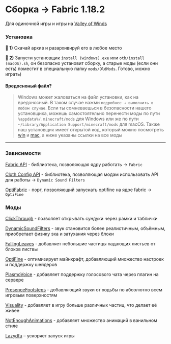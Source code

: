 # Сборка → Fabric 1.18.2
Для одиночной игры и игры на [Valley of Winds](https://discord.gg/ptTX6y5t4U)

### Установка

**🥑 1)**  Скачай архив и разархивируй его в любое место

**🚀 2)** Запусти установщик `install (windows).exe` или `oth/install (macOS).sh`, он безопасно установит сборку, а старые моды (если они есть) поместит в специальную папку `mods/OldMods`. Готово, можно играть)

#### Вредосноный файл?
> Windows может жаловаться на файл установки, как на вредоносный. В таком случае нажми `подробнее → выполнить в любом случае`. Если ты сомневаешься в безопасности нашего установщика, можешь самостоятельно перенести моды по пути `%appdata%/.minecraft/mods` для Windows или же по пути `~/Library/Application Support/minecraft/mods` для macOS. Также наш установщик имеет открытой код, который можно посмотреть [win](https://github.com/618-egorka/ValleyOfWinds-mods/blob/exe-version/oth/install%20(windows).bat) и [mac](https://github.com/618-egorka/ValleyOfWinds-mods/blob/exe-version/oth/install%20(macOS).sh), а ниже указаны ссылки на все моды

---
### Зависимости
[Fabric API](https://www.curseforge.com/minecraft/mc-mods/fabric-api) - библиотека, позволяющая ядру работать → `Fabric`

[Cloth Config API]() - библиотека, позволяющая модам использовать API для работы → `Dynamic Sound Filters`

[OptiFabric]() - порт, позволяющий запускать optifine на ядре fabric → `OptiFine`


### Моды
[ClickThrough](https://www.curseforge.com/minecraft/mc-mods/clickthrough) - позволяет открывать сундуки через рамки и таблички

[DynamicSoundFilters](https://www.curseforge.com/minecraft/mc-mods/Dynamic-Sound-Filters) - звук становится более реалистичным, объёмным, приобретает физику эха и затухания через блоки

[FallingLeaves](https://www.curseforge.com/minecraft/mc-mods/falling-leaves-fabric) - добавляет небольшие частицы падающих листьев от блоков листвы

[OptiFine](https://optifine.net/downloads) - оптимизирует майнкрафт, добавляющий множество настроек и поддержку шейдеров

[PlasmoVoice](https://www.curseforge.com/minecraft/mc-mods/plasmo-voice) - добавляет поддержку голосового чата через плагин на сервере

[PresenceFootsteps](https://www.curseforge.com/minecraft/mc-mods/presence-footsteps) - добавляющий звуки от ходьбы по абсолютно всем игровым поверхностям

[Visuality](https://www.curseforge.com/minecraft/mc-mods/visuality) - добавляет в игру больше различных частиц, что делает её живее

[NotEnoughAnimations](https://www.curseforge.com/minecraft/mc-mods/not-enough-animations) - добавляет множество анимаций в ванильном стиле

[Lazydfu](https://www.curseforge.com/minecraft/mc-mods/lazydfu) – ускоряет запуск игры
